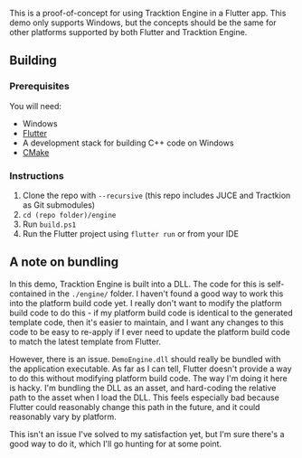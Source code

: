 This is a proof-of-concept for using Tracktion Engine in a Flutter app. This demo only supports Windows, but the concepts should be the same for other platforms supported by both Flutter and Tracktion Engine.

## Building

### Prerequisites
You will need:
- Windows
- [Flutter](https://docs.flutter.dev/get-started/install)
- A development stack for building C++ code on Windows
- [CMake](https://cmake.org/download/)

### Instructions
1. Clone the repo with `--recursive` (this repo includes JUCE and Tractkion as Git submodules)
2. `cd (repo folder)/engine`
3. Run `build.ps1`
4. Run the Flutter project using `flutter run` or from your IDE

## A note on bundling

In this demo, Tracktion Engine is built into a DLL. The code for this is self-contained in the `./engine/` folder. I haven't found a good way to work this into the platform build code yet. I really don't want to modify the platform build code to do this - if my platform build code is identical to the generated template code, then it's easier to maintain, and I want any changes to this code to be easy to re-apply if I ever need to update the platform build code to match the latest template from Flutter.

However, there is an issue. `DemoEngine.dll` should really be bundled with the application executable. As far as I can tell, Flutter doesn't provide a way to do this without modifying platform build code. The way I'm doing it here is hacky. I'm bundling the DLL as an asset, and hard-coding the relative path to the asset when I load the DLL. This feels especially bad because Flutter could reasonably change this path in the future, and it could reasonably vary by platform.

This isn't an issue I've solved to my satisfaction yet, but I'm sure there's a good way to do it, which I'll go hunting for at some point.
